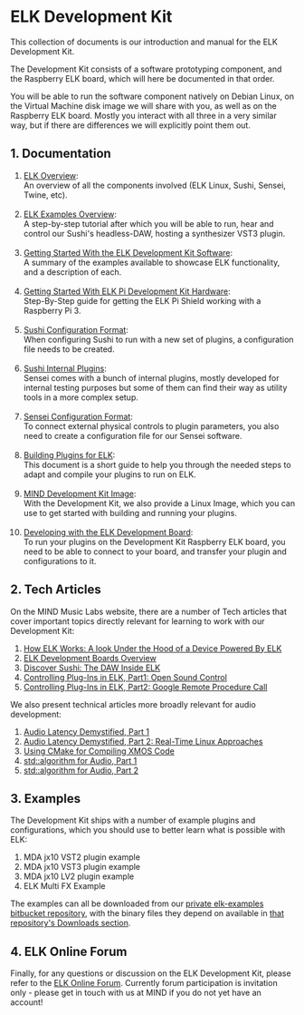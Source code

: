 # ELK Development Kit

This collection of documents is our introduction and manual for the ELK Development Kit.

The Development Kit consists of a software prototyping component, and the Raspberry ELK board, which will here be documented in that order.

You will be able to run the software component natively on Debian Linux, on the Virtual Machine disk image we will share with you, as well as on the Raspberry ELK board. Mostly you interact with all three in a very similar way, but if there are differences we will explicitly point them out.

## 1. Documentation

1. [ELK Overview](documents/elk_overview.md):  
    An overview of all the components involved (ELK Linux, Sushi, Sensei, Twine, etc).  
	​  
2. [ELK Examples Overview](documents/elk_examples_overview.md):  
    A step-by-step tutorial after which you will be able to run, hear and control our Sushi's headless-DAW, hosting a synthesizer VST3 plugin.  
	​  
3. [Getting Started With the ELK Development Kit Software](documents/getting_started_with_development_kit_software.md):  
    A summary of the examples available to showcase ELK functionality, and a description of each.  
	​  
4. [Getting Started With ELK Pi Development Kit Hardware](documents/getting_started_with_development_kit_elk_pi_hardware.md):  
    Step-By-Step guide for getting the ELK Pi Shield working with a Raspberry Pi 3.  
    ​ 
5. [Sushi Configuration Format](documents/sushi_configuration_format.md):  
    When configuring Sushi to run with a new set of plugins, a configuration file needs to be created.  
    ​  
6. [Sushi Internal Plugins](documents/sushi_internal_plugins.md):  
    Sensei comes with a bunch of internal plugins, mostly developed for internal testing purposes but some of them can find their way as utility tools in a more complex setup.  
    ​  
7. [Sensei Configuration Format](documents/sensei_configuration_format.md):  
    To connect external physical controls to plugin parameters, you also need to create a configuration file for our Sensei software.  
    ​  
8. [Building Plugins for ELK](documents/building_plugins_for_elk.md):  
    This document is a short guide to help you through the needed steps to adapt and compile your plugins to run on ELK.  
    ​  
9. [MIND Development Kit Image](documents/mind_devkit_image.md):  
    With the Development Kit, we also provide a Linux Image, which you can use to get started with building and running your plugins.  
    ​  
10. [Developing with the ELK Development Board](documents/elk_development_board_setup.md):  
    To run your plugins on the Development Kit Raspberry ELK board, you need to be able to connect to your board, and transfer your plugin and configurations to it.

## 2. Tech Articles

On the MIND Music Labs website, there are a number of Tech articles that cover important topics directly relevant for learning to work with our Development Kit:

1. [How ELK Works: A look Under the Hood of a Device Powered By ELK](https://www.mindmusiclabs.com/a-look-under-the-hood-of-a-device-powered-by-elk/)
2. [ELK Development Boards Overview](https://www.mindmusiclabs.com/development-board-overview/)
3. [Discover Sushi: The DAW Inside ELK](https://www.mindmusiclabs.com/daw-like-sushi/)
4. [Controlling Plug-Ins in ELK, Part1: Open Sound Control](https://www.mindmusiclabs.com/controlling-plug-ins-in-elk-part-1-open-sound-control/)
5. [Controlling Plug-Ins in ELK, Part2: Google Remote Procedure Call](https://www.mindmusiclabs.com/controlling-plug-ins-in-elk-part-2-google-remote-procedure-call-grpc/)

We also present technical articles more broadly relevant for audio development:

1. [Audio Latency Demystified, Part 1](https://www.mindmusiclabs.com/audio-latency-demystified-part-1/)
2. [Audio Latency Demystified, Part 2: Real-Time Linux Approaches](https://www.mindmusiclabs.com/audio-latency-demystified-part-2-4-real-time-linux-approaches/)
3. [Using CMake for Compiling XMOS Code](https://www.mindmusiclabs.com/using-cmake-for-compiling-xmos-code/)
4. [std::algorithm for Audio, Part 1](https://www.mindmusiclabs.com/stdalgorithm-for-audio/)
5. [std::algorithm for Audio, Part 2](https://www.mindmusiclabs.com/stdalgorithm-for-audio-part-ii/)

## 3. Examples

The Development Kit ships with a number of example plugins and configurations, which you should use to better learn what is possible with ELK:

1. MDA jx10 VST2 plugin example
2. MDA jx10 VST3 plugin example
3. MDA jx10 LV2 plugin example
4. ELK Multi FX Example

The examples can all be downloaded from our [private elk-examples bitbucket repository](https://bitbucket.org/mindswteam/elk-examples/src/master/), with the binary files they depend on available in [that repository's Downloads section](https://bitbucket.org/mindswteam/elk-examples/downloads/).

## 4. ELK Online Forum

Finally, for any questions or discussion on the ELK Development Kit, please refer to the [ELK Online Forum](https://forum.elkmusicos.com). Currently forum participation is invitation only - please get in touch with us at MIND if you do not yet have an account!